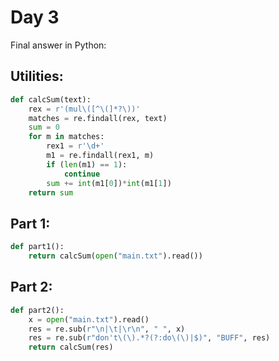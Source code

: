 # Day 3

Final answer in Python:

## Utilities:

```python
def calcSum(text):
    rex = r'(mul\([^\(]*?\))'
    matches = re.findall(rex, text)
    sum = 0
    for m in matches:
        rex1 = r'\d+'
        m1 = re.findall(rex1, m)
        if (len(m1) == 1):
            continue
        sum += int(m1[0])*int(m1[1])
    return sum
```

## Part 1:

```python
def part1():
    return calcSum(open("main.txt").read())
```

## Part 2:

```python
def part2():
    x = open("main.txt").read()
    res = re.sub(r"\n|\t|\r\n", " ", x)
    res = re.sub(r"don't\(\).*?(?:do\(\)|$)", "BUFF", res)
    return calcSum(res)
```